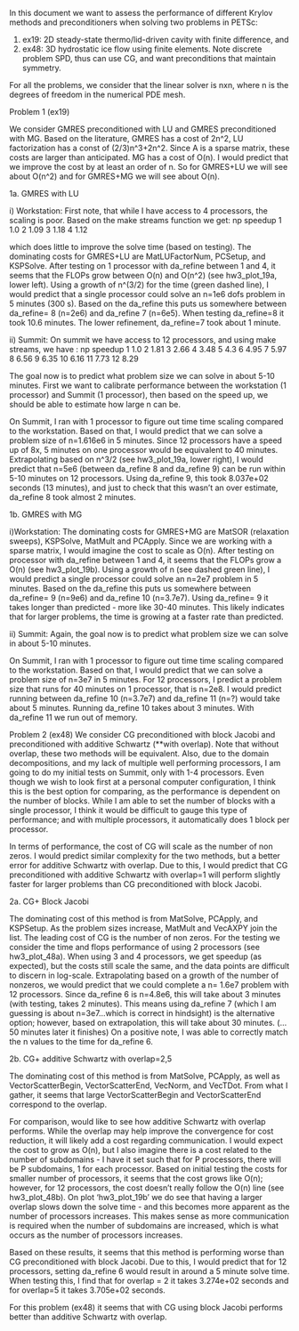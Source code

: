 In this document we want to assess the performance of different Krylov methods and preconditioners when solving two problems in PETSc:
1. ex19: 2D steady-state thermo/lid-driven cavity with finite difference, and
2. ex48: 3D hydrostatic ice flow using finite elements. Note discrete problem SPD, thus can use CG, and want preconditions that maintain symmetry.

For all the problems, we consider that the linear solver is nxn, where n is the degrees of freedom in the numerical PDE mesh.


Problem 1 (ex19) 

We consider GMRES preconditioned with LU and GMRES preconditioned with MG. Based on the literature, GMRES has a cost of 2n^2, LU factorization has a const of (2/3)n^3+2n^2. Since A is a sparse matrix, these costs are larger than anticipated. MG has a cost of O(n). I would predict that we improve the cost by at least an order of n. So for GMRES+LU we will see about O(n^2) and for GMRES+MG we will see about O(n).



1a. GMRES with LU

i) Workstation: First note, that while I have access to 4 processors, the scaling is poor. Based on the make streams function we get:
np  speedup
1 1.0
2 1.09
3 1.18
4 1.12

which does little to improve the solve time (based on testing). The dominating costs for GMRES+LU are MatLUFactorNum, PCSetup, and KSPSolve. After testing on 1 processor with da_refine between 1 and 4, it seems that the FLOPs grow between O(n) and O(n^2) (see hw3_plot_19a, lower left). Using a growth of n^(3/2) for the time (green dashed line), I would predict that a single processor could solve an n=1e6 dofs problem in 5 minutes (300 s). Based on the da_refine this puts us somewhere between da_refine= 8 (n=2e6) and da_refine 7 (n=6e5). When testing da_refine=8 it took 10.6 minutes. The lower refinement, da_refine=7 took about 1 minute.

ii) Summit: On summit we have access to 12 processors, and using make streams, we have :
np  speedup1 1.02 1.813 2.664 3.485 4.36 4.957 5.978 6.569 6.3510 6.1611 7.7312 8.29

The goal now is to predict what problem size we can solve in about 5-10 minutes. First we want to calibrate performance between the workstation (1 processor) and Summit (1 processor), then based on the speed up, we should be able to estimate how large n can be. 

On Summit, I ran with 1 processor to figure out time time scaling compared to the workstation. Based on that, I would predict that we can solve a problem size of n=1.616e6 in 5 minutes. Since 12 processors have a speed up of 8x, 5 minutes on one processor would be equivalent to 40 minutes. Extrapolating based on n^3/2 (see hw3_plot_19a, lower right), I would predict that n=5e6 (between da_refine 8 and da_refine 9) can be run within 5-10 minutes on 12 processors. Using da_refine 9, this took 8.037e+02 seconds (13 minutes), and just to check that this wasn’t an over estimate, da_refine 8 took almost 2 minutes.

1b. GMRES with MG

i)Workstation:  The dominating costs for GMRES+MG are MatSOR (relaxation sweeps), KSPSolve, MatMult and PCApply. Since we are working with a sparse matrix, I would imagine the cost to scale as O(n). After testing on processor with da_refine between 1 and 4, it seems that the FLOPs grow a O(n) (see hw3_plot_19b). Using a growth of n (see dashed green line), I would predict a single processor could solve an n=2e7 problem in 5 minutes. Based on the da_refine this puts us somewhere between da_refine= 9 (n=9e6) and da_refine 10 (n=3.7e7). Using da_refine= 9 it takes longer than predicted - more like 30-40 minutes. This likely indicates that for larger problems, the time is growing at a faster rate than predicted.

ii) Summit:
Again, the goal now is to predict what problem size we can solve in about 5-10 minutes. 

On Summit, I ran with 1 processor to figure out time time scaling compared to the workstation. Based on that, I would predict that we can solve a problem size of n=3e7 in 5 minutes. For 12 processors, I predict a problem size that runs for 40 minutes on 1 processor, that is n=2e8. I would predict running between da_refine 10 (n=3.7e7) and da_refine 11 (n=?) would take about 5 minutes. Running da_refine 10 takes about 3 minutes.  With da_refine 11 we run out of memory. 



Problem 2 (ex48) 
We consider CG preconditioned with block Jacobi and preconditioned with additive Schwartz (**with overlap). Note that without overlap, these two methods will be equivalent. Also, due to the domain decompositions, and my lack of multiple well performing processors, I am going to do my initial tests on Summit, only with 1-4 processors. Even though we wish to look first at a personal computer configuration, I think this is the best option for comparing, as the performance is dependent on the number of blocks. While I am able to set the number of blocks with a single processor, I think it would be difficult to gauge this type of performance; and with multiple processors, it automatically does 1 block per processor.

In terms of performance, the cost of CG will scale as the number of non zeros. I would predict similar complexity for the two methods, but a better error for additive Schwartz with overlap. Due to this, I would predict that CG preconditioned with additive Schwartz with overlap=1 will perform slightly faster for larger problems than CG preconditioned with block Jacobi.

2a. CG+ Block Jacobi

The dominating cost of this method is from MatSolve, PCApply, and KSPSetup. As the problem sizes increase, MatMult and VecAXPY join the list. The leading cost of CG is the number of non zeros. For the testing we consider the time and flops performance of using 2 processors (see hw3_plot_48a). When using 3 and 4 processors, we get speedup (as expected), but the costs still scale the same, and the data points are difficult to discern in log-scale. Extrapolating based on a growth of the number of nonzeros, we would predict that we could complete a n= 1.6e7 problem with 12 processors. Since da_refine 6 is n=4.8e6, this will take about 3 minutes (with testing, takes 2 minutes). This means using da_refine 7 (which I am guessing is about n=3e7…which is correct in hindsight) is the alternative option; however, based on extrapolation, this will take about 30 minutes. (…50 minutes later it finishes) On a positive note, I was able to correctly match the n values to the time for da_refine 6.

2b. CG+ additive Schwartz with overlap=2,5

The dominating cost of this method is from MatSolve, PCApply, as well as VectorScatterBegin, VectorScatterEnd, VecNorm, and VecTDot. From what I gather, it seems that large VectorScatterBegin and VectorScatterEnd correspond to the overlap.

For comparison, would like to see how additive Schwartz with overlap performs. While the overlap may help improve the convergence for cost reduction, it will likely add a cost regarding communication. I would expect the cost to grow as O(n), but I also imagine there is a cost related to the number of subdomains - I have it set such that for P processors, there will be P subdomains, 1 for each processor. Based on initial testing the costs for smaller number of processors, it seems that the cost grows like O(n); however, for 12 processors, the cost doesn’t really follow the O(n) line (see hw3_plot_48b). On plot ‘hw3_plot_19b’ we do see that having a larger overlap slows down the solve time - and this becomes more apparent as the number of processors increases. This makes sense as more communication is required when the number of subdomains are increased, which is what occurs as the number of processors increases. 

Based on these results, it seems that this method is performing worse than CG preconditioned with block Jacobi. Due to this, I would predict that for 12 processors, setting da_refine 6 would result in around a 5 minute solve time. When testing this, I find that for overlap = 2 it takes 3.274e+02 seconds and for overlap=5 it takes 3.705e+02 seconds. 

For this problem (ex48) it seems that with CG using block Jacobi performs better than additive Schwartz with overlap.









